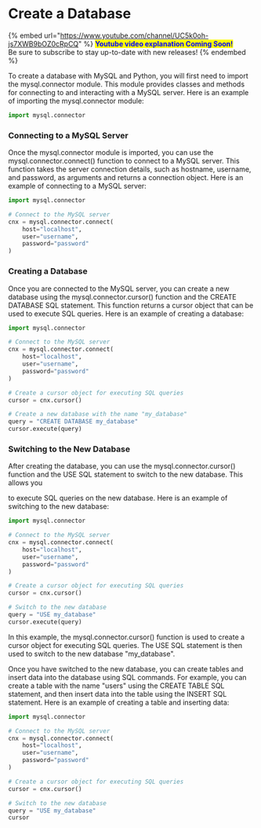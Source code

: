 # Create a Database

{% embed url="https://www.youtube.com/channel/UC5k0oh-js7XWB9bOZ0cRpCQ" %}
<mark style="color:blue;">**Youtube video explanation Coming Soon!**</mark> \
Be sure to subscribe to stay up-to-date with new releases!
{% endembed %}

To create a database with MySQL and Python, you will first need to import the mysql.connector module. This module provides classes and methods for connecting to and interacting with a MySQL server. Here is an example of importing the mysql.connector module:

```python
import mysql.connector
```

### Connecting to a MySQL Server

Once the mysql.connector module is imported, you can use the mysql.connector.connect() function to connect to a MySQL server. This function takes the server connection details, such as hostname, username, and password, as arguments and returns a connection object. Here is an example of connecting to a MySQL server:

```python
import mysql.connector

# Connect to the MySQL server
cnx = mysql.connector.connect(
    host="localhost",
    user="username",
    password="password"
)
```

### Creating a Database

Once you are connected to the MySQL server, you can create a new database using the mysql.connector.cursor() function and the CREATE DATABASE SQL statement. This function returns a cursor object that can be used to execute SQL queries. Here is an example of creating a database:

```python
import mysql.connector

# Connect to the MySQL server
cnx = mysql.connector.connect(
    host="localhost",
    user="username",
    password="password"
)

# Create a cursor object for executing SQL queries
cursor = cnx.cursor()

# Create a new database with the name "my_database"
query = "CREATE DATABASE my_database"
cursor.execute(query)
```

### Switching to the New Database

After creating the database, you can use the mysql.connector.cursor() function and the USE SQL statement to switch to the new database. This allows you&#x20;

to execute SQL queries on the new database. Here is an example of switching to the new database:

```python
import mysql.connector

# Connect to the MySQL server
cnx = mysql.connector.connect(
    host="localhost",
    user="username",
    password="password"
)

# Create a cursor object for executing SQL queries
cursor = cnx.cursor()

# Switch to the new database
query = "USE my_database"
cursor.execute(query)
```

In this example, the mysql.connector.cursor() function is used to create a cursor object for executing SQL queries. The USE SQL statement is then used to switch to the new database "my\_database".

Once you have switched to the new database, you can create tables and insert data into the database using SQL commands. For example, you can create a table with the name "users" using the CREATE TABLE SQL statement, and then insert data into the table using the INSERT SQL statement. Here is an example of creating a table and inserting data:

```python
import mysql.connector

# Connect to the MySQL server
cnx = mysql.connector.connect(
    host="localhost",
    user="username",
    password="password"
)

# Create a cursor object for executing SQL queries
cursor = cnx.cursor()

# Switch to the new database
query = "USE my_database"
cursor
```

